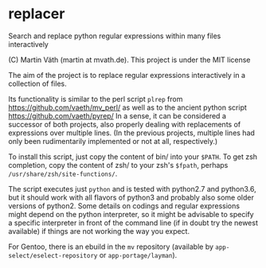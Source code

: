 # replacer

Search and replace python regular expressions within many files interactively

(C) Martin Väth (martin at mvath.de).
This project is under the MIT license

The aim of the project is to replace regular expressions interactively
in a collection of files.

Its functionality is similar to the perl script `plrep` from
https://github.com/vaeth/mv_perl/
as well as to the ancient python script
https://github.com/vaeth/pyrep/
In a sense, it can be considered a successor of both projects,
also properly dealing with replacements of expressions over multiple lines.
(In the previous projects, multiple lines had only been rudimentarily
implemented or not at all, respectively.)

To install this script, just copy the content of bin/ into your `$PATH`.
To get zsh completion, copy the content of zsh/ to your zsh's `$fpath`,
perhaps `/usr/share/zsh/site-functions/`.

The script executes just `python` and is tested with python2.7 and python3.6,
but it should work with all flavors of python3 and probably also some older
versions of python2. Some details on codings and regular expressions might
depend on the python interpreter, so it might be advisable to specify
a specific interpreter in front of the command line (if in doubt try the
newest available) if things are not working the way you expect.

For Gentoo, there is an ebuild in the `mv` repository
(available by `app-select/eselect-repository` or `app-portage/layman`).
